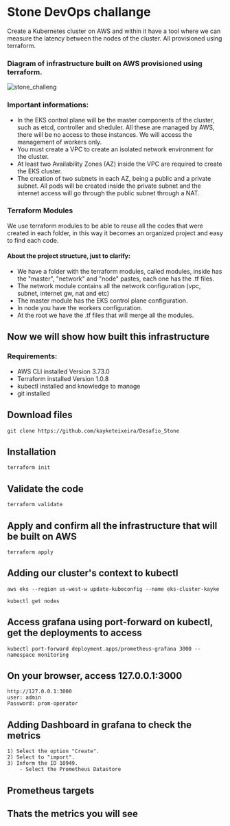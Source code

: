 # Stone DevOps challange
  
  Create a Kubernetes cluster on AWS and within it have a tool where we can measure the latency between the nodes of the cluster. All provisioned using terraform.
  
  
  ### **Diagram of infrastructure built on AWS provisioned using terraform.**

  ![stone_challeng](https://user-images.githubusercontent.com/55967749/152402662-bc9e1053-9454-4c9d-9d4b-ae727c1eed4b.png)  

 ### **Important informations:**
  - In the EKS control plane will be the master components of the cluster, such as etcd, controller and sheduler. All these are managed by AWS, there will be no access to these instances. We will access the management of workers only.
  - You must create a VPC to create an isolated network environment for the cluster.
  - At least two Availability Zones (AZ) inside the VPC are required to create the EKS cluster.
  - The creation of two subnets in each AZ, being a public and a private subnet. All pods will be created inside the private subnet and the internet access will go through the public subnet through a NAT.
  
### Terraform Modules

We use terraform modules to be able to reuse all the codes that were created in each folder, in this way it becomes an organized project and easy to find each code.
  
#### **About the project structure, just to clarify:**
- We have a folder with the terraform modules, called modules, inside has the "master", "network" and "node" pastes, each one has the .tf files.
- The network module contains all the network configuration (vpc, subnet, internet gw, nat and etc)
- The master module has the EKS control plane configuration.
- In node you have the workers configuration.
- At the root we have the .tf files that will merge all the modules.

## Now we will show how built this infrastructure
### **Requirements:**
- AWS CLI installed Version 3.73.0
- Terraform installed Version 1.0.8
- kubectl installed and knowledge to manage
- git installed

## **Download files** 
```
git clone https://github.com/kayketeixeira/Desafio_Stone
```

## **Installation** 
```
terraform init
```

## **Validate the code** 
```
terraform validate
```

## **Apply and confirm all the infrastructure that will be built on AWS** 
```
terraform apply
```

## **Adding our cluster's context to kubectl** 
```
aws eks --region us-west-w update-kubeconfig --name eks-cluster-kayke
```
```
kubectl get nodes
```

## **Access grafana using port-forward on kubectl, get the deployments to access** 
```
kubectl port-forward deployment.apps/prometheus-grafana 3000 --namespace monitoring
```

## **On your browser, access 127.0.0.1:3000** 
```
http://127.0.0.1:3000
user: admin
Password: prom-operator
```
## **Adding Dashboard in grafana to check the metrics**

```
1) Select the option "Create".
2) Select to "import".
3) Inform the ID 10949.
    - Select the Prometheus Datastore
```
## **Prometheus targets**


## **Thats the metrics you will see**